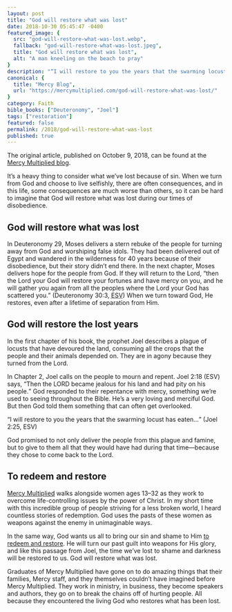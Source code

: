 ```yaml
---
layout: post
title: "God will restore what was lost"
date: 2018-10-30 05:45:47 -0400
featured_image: {
  src: "god-will-restore-what-was-lost.webp",
  fallback: "god-will-restore-what-was-lost.jpeg",
  title: "God will restore what was lost",
  alt: "A man kneeling on the beach to pray"
}
description: "“I will restore to you the years that the swarming locust has eaten…” (Joel 2:25, ESV)"
canonical: {
  title: "Mercy Blog",
  url: "https://mercymultiplied.com/god-will-restore-what-was-lost/"
}
category: Faith
bible_books: ["Deuteronomy", "Joel"]
tags: ["restoration"]
featured: false
permalink: /2018/god-will-restore-what-was-lost
published: true
---
```


<p class="note">The original article, published on October 9, 2018, can be found at the <a href="https://mercymultiplied.com/god-will-restore-what-was-lost/" target="_blank">Mercy Multiplied blog</a>.</p>

It’s a heavy thing to consider what we’ve lost because of sin. When we turn from God and choose to live selfishly, there are often consequences, and in this life, some consequences are much worse than others, so it can be hard to imagine that God will restore what was lost during our times of disobedience.

## God will restore what was lost

In Deuteronomy 29, Moses delivers a stern rebuke of the people for turning away from God and worshiping false idols. They had been delivered out of Egypt and wandered in the wilderness for 40 years because of their disobedience, but their story didn’t end there. In the next chapter, Moses delivers hope for the people from God. If they will return to the Lord, <q>then the Lord your God will restore your fortunes and have mercy on you, and he will gather you again from all the peoples where the Lord your God has scattered you.</q> (Deuteronomy 30:3, <abbr title="English Standard Version">ESV</abbr>) When we turn toward God, He restores, even after a lifetime of separation from Him.

## God will restore the lost years

In the first chapter of his book, the prophet Joel describes a plague of locusts that have devoured the land, consuming all the crops that the people and their animals depended on. They are in agony because they turned from the Lord.

In Chapter 2, Joel calls on the people to mourn and repent. Joel 2:18 (ESV) says, <q>Then the LORD became jealous for his land and had pity on his people.</q> God responded to their repentance with mercy, something we’re used to seeing throughout the Bible. He’s a very loving and merciful God. But then God told them something that can often get overlooked.

<q>I will restore to you the years that the swarming locust has eaten&hellip;</q> (Joel 2:25, ESV)

God promised to not only deliver the people from this plague and famine, but to give to them all that they would have had during that time&mdash;because they chose to come back to the Lord.

## To redeem and restore

[Mercy Multiplied](https://mercymultiplied.com/) walks alongside women ages 13&ndash;32 as they work to overcome life-controlling issues by the power of Christ. In my short time with this incredible group of people striving for a less broken world, I heard countless stories of redemption. God uses the pasts of these women as weapons against the enemy in unimaginable ways.

In the same way, God wants us all to bring our sin and shame to Him [to redeem and restore](https://mercymultiplied.com/2018/08/from-criminal-record-to-law-student/). He will turn our past guilt into weapons for His glory, and like this passage from Joel, the time we’ve lost to shame and darkness will be restored to us. God will restore what was lost.

Graduates of Mercy Multiplied have gone on to do amazing things that their families, Mercy staff, and they themselves couldn’t have imagined before Mercy Multiplied. They work in ministry, in business, they become speakers and authors, they go on to break the chains off of hurting people. All because they encountered the living God who restores what has been lost.